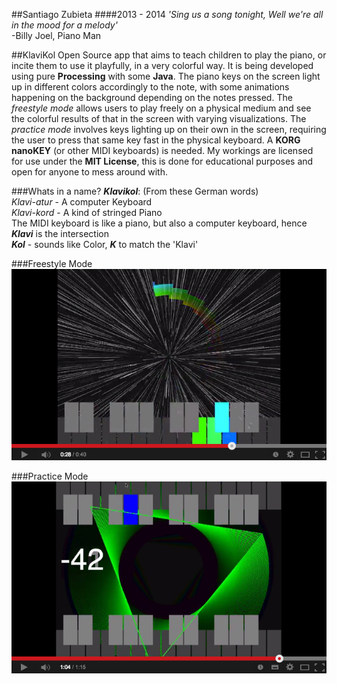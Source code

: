 ##Santiago Zubieta
####2013 - 2014
*'Sing us a song tonight, Well we're all in the mood for a melody'*  
-Billy Joel, Piano Man

##KlaviKol
Open Source app that aims to teach children to play the piano, or incite them to use it playfully, in a very colorful way. It is being developed using pure **Processing** with some **Java**. The piano keys on the screen light up in different colors accordingly to the note, with some animations happening on the background depending on the notes pressed. The *freestyle mode* allows users to play freely on a physical medium and see the colorful results of that in the screen with varying visualizations. The *practice mode* involves keys lighting up on their own in the screen, requiring the user to press that same key fast in the physical keyboard. A **KORG nanoKEY** (or other MIDI keyboards) is needed. My workings are licensed for use under the **MIT License**, this is done for educational purposes and open for anyone to mess around with.

###Whats in a name?
_**Klavikol**_: (From these German words)  
*Klavi-atur* - A computer Keyboard  
*Klavi-kord* - A kind of stringed Piano  
The MIDI keyboard is like a piano, but also a computer keyboard, hence _**Klavi**_ is the intersection  
_**Kol**_ - sounds like Color, _**K**_ to match the 'Klavi'

###Freestyle Mode
[![](https://github.com/Zubieta/KlaviKol/blob/master/Screenshots/Screen_Freestyle.png?raw=true)](https://www.youtube.com/watch?v=-3AHbctIuJs)

###Practice Mode
[![](https://github.com/Zubieta/KlaviKol/blob/master/Screenshots/Screen_Practice.png?raw=true)](https://www.youtube.com/watch?v=a9lvIrV3YzQ)